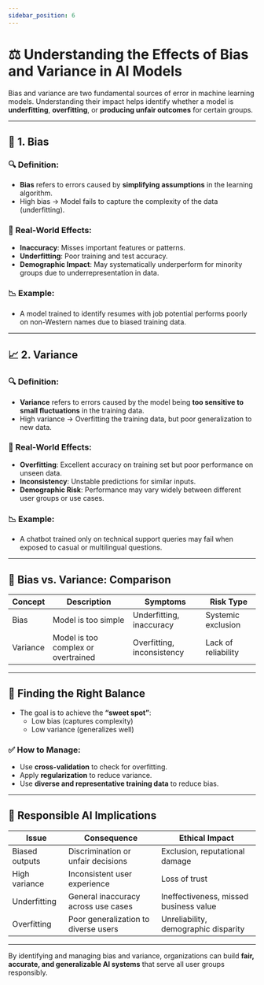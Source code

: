 ```yaml
---
sidebar_position: 6
---
```


# ⚖️ Understanding the Effects of Bias and Variance in AI Models

Bias and variance are two fundamental sources of error in machine learning models. Understanding their impact helps identify whether a model is **underfitting**, **overfitting**, or **producing unfair outcomes** for certain groups.

---

## 📐 1. Bias

### 🔍 Definition:
- **Bias** refers to errors caused by **simplifying assumptions** in the learning algorithm.
- High bias → Model fails to capture the complexity of the data (underfitting).

### 🧠 Real-World Effects:
- **Inaccuracy**: Misses important features or patterns.
- **Underfitting**: Poor training and test accuracy.
- **Demographic Impact**: May systematically underperform for minority groups due to underrepresentation in data.

### 📉 Example:
- A model trained to identify resumes with job potential performs poorly on non-Western names due to biased training data.

---

## 📈 2. Variance

### 🔍 Definition:
- **Variance** refers to errors caused by the model being **too sensitive to small fluctuations** in the training data.
- High variance → Overfitting the training data, but poor generalization to new data.

### 🧠 Real-World Effects:
- **Overfitting**: Excellent accuracy on training set but poor performance on unseen data.
- **Inconsistency**: Unstable predictions for similar inputs.
- **Demographic Risk**: Performance may vary widely between different user groups or use cases.

### 📉 Example:
- A chatbot trained only on technical support queries may fail when exposed to casual or multilingual questions.

---

## 🧪 Bias vs. Variance: Comparison

| Concept  | Description                         | Symptoms                   | Risk Type           |
| -------- | ----------------------------------- | -------------------------- | ------------------- |
| Bias     | Model is too simple                 | Underfitting, inaccuracy   | Systemic exclusion  |
| Variance | Model is too complex or overtrained | Overfitting, inconsistency | Lack of reliability |

---

## 🔄 Finding the Right Balance

- The goal is to achieve the **“sweet spot”**:
  - Low bias (captures complexity)
  - Low variance (generalizes well)

### ✅ How to Manage:
- Use **cross-validation** to check for overfitting.
- Apply **regularization** to reduce variance.
- Use **diverse and representative training data** to reduce bias.

---

## 📣 Responsible AI Implications

| Issue          | Consequence                          | Ethical Impact                         |
| -------------- | ------------------------------------ | -------------------------------------- |
| Biased outputs | Discrimination or unfair decisions   | Exclusion, reputational damage         |
| High variance  | Inconsistent user experience         | Loss of trust                          |
| Underfitting   | General inaccuracy across use cases  | Ineffectiveness, missed business value |
| Overfitting    | Poor generalization to diverse users | Unreliability, demographic disparity   |

---

By identifying and managing bias and variance, organizations can build **fair, accurate, and generalizable AI systems** that serve all user groups responsibly.
